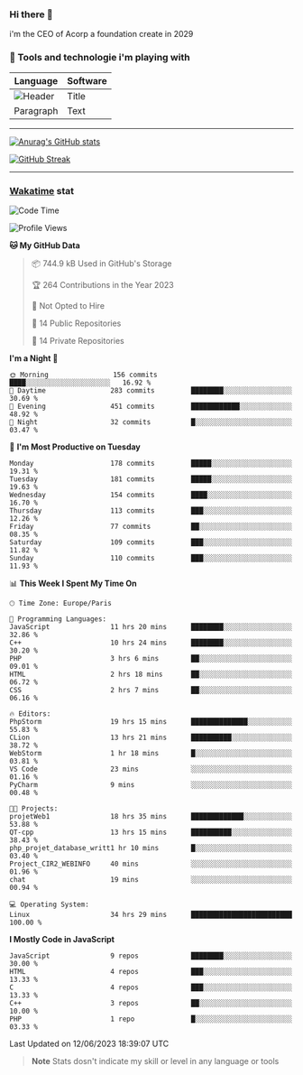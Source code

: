 ### Hi there 👋

i'm the CEO of Acorp a foundation create in 2029  

### 🧰 Tools and technologie i'm playing with

 | Language | Software |
| ----------- | ----------- |
| ![Header](https://img.shields.io/badge/Nuxt3-green&style=for-the-badge&logo=nustjs&logoColor=00DC82) | Title |
| Paragraph | Text |

---

[![Anurag's GitHub stats](https://github-readme-stats.vercel.app/api?username=ackimixs&show_icons=true&theme=github_dark&count_private=true)](https://www.ackimixs.xyz)

[![GitHub Streak](https://github-readme-streak-stats.herokuapp.com?user=Ackimixs&theme=github-dark-blue&date_format=j%20M%5B%20Y%5D&mode=weekly)](https://git.io/streak-stats)

---
 
 ### [Wakatime](https://wakatime.com/) stat

<!--START_SECTION:waka-->
![Code Time](http://img.shields.io/badge/Code%20Time-667%20hrs%2055%20mins-blue)

![Profile Views](http://img.shields.io/badge/Profile%20Views-1-blue)

**🐱 My GitHub Data** 

> 📦 744.9 kB Used in GitHub's Storage 
 > 
> 🏆 264 Contributions in the Year 2023
 > 
> 🚫 Not Opted to Hire
 > 
> 📜 14 Public Repositories 
 > 
> 🔑 14 Private Repositories 
 > 
**I'm a Night 🦉** 

```text
🌞 Morning                156 commits         ████░░░░░░░░░░░░░░░░░░░░░   16.92 % 
🌆 Daytime                283 commits         ████████░░░░░░░░░░░░░░░░░   30.69 % 
🌃 Evening                451 commits         ████████████░░░░░░░░░░░░░   48.92 % 
🌙 Night                  32 commits          █░░░░░░░░░░░░░░░░░░░░░░░░   03.47 % 
```
📅 **I'm Most Productive on Tuesday** 

```text
Monday                   178 commits         █████░░░░░░░░░░░░░░░░░░░░   19.31 % 
Tuesday                  181 commits         █████░░░░░░░░░░░░░░░░░░░░   19.63 % 
Wednesday                154 commits         ████░░░░░░░░░░░░░░░░░░░░░   16.70 % 
Thursday                 113 commits         ███░░░░░░░░░░░░░░░░░░░░░░   12.26 % 
Friday                   77 commits          ██░░░░░░░░░░░░░░░░░░░░░░░   08.35 % 
Saturday                 109 commits         ███░░░░░░░░░░░░░░░░░░░░░░   11.82 % 
Sunday                   110 commits         ███░░░░░░░░░░░░░░░░░░░░░░   11.93 % 
```


📊 **This Week I Spent My Time On** 

```text
🕑︎ Time Zone: Europe/Paris

💬 Programming Languages: 
JavaScript               11 hrs 20 mins      ████████░░░░░░░░░░░░░░░░░   32.86 % 
C++                      10 hrs 24 mins      ████████░░░░░░░░░░░░░░░░░   30.20 % 
PHP                      3 hrs 6 mins        ██░░░░░░░░░░░░░░░░░░░░░░░   09.01 % 
HTML                     2 hrs 18 mins       ██░░░░░░░░░░░░░░░░░░░░░░░   06.72 % 
CSS                      2 hrs 7 mins        ██░░░░░░░░░░░░░░░░░░░░░░░   06.16 % 

🔥 Editors: 
PhpStorm                 19 hrs 15 mins      ██████████████░░░░░░░░░░░   55.83 % 
CLion                    13 hrs 21 mins      ██████████░░░░░░░░░░░░░░░   38.72 % 
WebStorm                 1 hr 18 mins        █░░░░░░░░░░░░░░░░░░░░░░░░   03.81 % 
VS Code                  23 mins             ░░░░░░░░░░░░░░░░░░░░░░░░░   01.16 % 
PyCharm                  9 mins              ░░░░░░░░░░░░░░░░░░░░░░░░░   00.48 % 

🐱‍💻 Projects: 
projetWeb1               18 hrs 35 mins      █████████████░░░░░░░░░░░░   53.88 % 
QT-cpp                   13 hrs 15 mins      ██████████░░░░░░░░░░░░░░░   38.43 % 
php_projet_database_writt1 hr 10 mins        █░░░░░░░░░░░░░░░░░░░░░░░░   03.40 % 
Project_CIR2_WEBINFO     40 mins             ░░░░░░░░░░░░░░░░░░░░░░░░░   01.96 % 
chat                     19 mins             ░░░░░░░░░░░░░░░░░░░░░░░░░   00.94 % 

💻 Operating System: 
Linux                    34 hrs 29 mins      █████████████████████████   100.00 % 
```

**I Mostly Code in JavaScript** 

```text
JavaScript               9 repos             ████████░░░░░░░░░░░░░░░░░   30.00 % 
HTML                     4 repos             ███░░░░░░░░░░░░░░░░░░░░░░   13.33 % 
C                        4 repos             ███░░░░░░░░░░░░░░░░░░░░░░   13.33 % 
C++                      3 repos             ██░░░░░░░░░░░░░░░░░░░░░░░   10.00 % 
PHP                      1 repo              █░░░░░░░░░░░░░░░░░░░░░░░░   03.33 % 
```




 Last Updated on 12/06/2023 18:39:07 UTC
<!--END_SECTION:waka-->

> **Note**
> Stats dosn't indicate my skill or level in any language or tools
